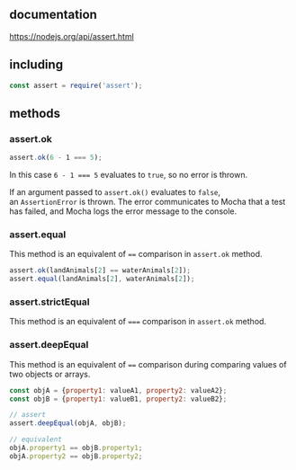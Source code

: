## documentation
https://nodejs.org/api/assert.html

## including

```js
const assert = require('assert');
```

## methods

### assert.ok

```js
assert.ok(6 - 1 === 5);
```

In this case `6 - 1 === 5` evaluates to `true`, so no error is thrown.

If an argument passed to `assert.ok()` evaluates to `false`, an `AssertionError` is thrown. The error communicates to Mocha that a test has failed, and Mocha logs the error message to the console.

### assert.equal

This method is an equivalent of `==` comparison in `assert.ok` method.

```js
assert.ok(landAnimals[2] == waterAnimals[2]);  
assert.equal(landAnimals[2], waterAnimals[2]);
```

### assert.strictEqual

This method is an equivalent of `===` comparison in `assert.ok` method.

### assert.deepEqual

This method is an equivalent of `==` comparison during comparing values of two objects or arrays.

```js
const objA = {property1: valueA1, property2: valueA2};
const objB = {property1: valueB1, property2: valueB2};

// assert
assert.deepEqual(objA, objB);

// equivalent
objA.property1 == objB.property1;
objA.property2 == objB.property2;
```